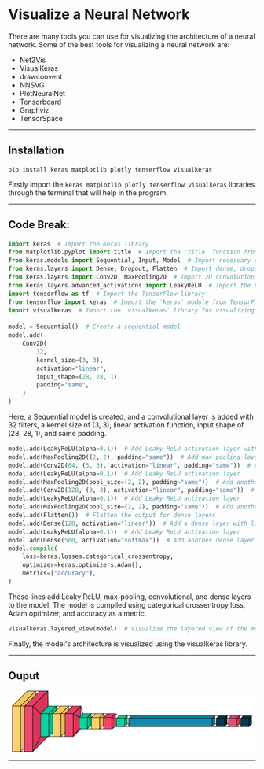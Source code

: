 # Visualize a Neural Network

There are many tools you can use for visualizing the architecture of a neural network. Some of the best tools for visualizing a neural network are:

- Net2Vis
- VisualKeras
- drawconvent
- NNSVG
- PlotNeuralNet
- Tensorboard
- Graphviz
- TensorSpace

-----

## Installation

```
pip install keras matplotlib plotly tenserflow visualkeras
```
Firstly import the `keras matplotlib plotly tenserflow visualkeras` libraries through the terminal that will help in the program.

-----

## Code Break:

```python
import keras  # Import the Keras library
from matplotlib.pyplot import title  # Import the 'title' function from the 'matplotlib.pyplot' module
from keras.models import Sequential, Input, Model  # Import necessary components for building a Sequential model
from keras.layers import Dense, Dropout, Flatten  # Import dense, dropout, and flatten layers
from keras.layers import Conv2D, MaxPooling2D  # Import 2D convolution and max-pooling layers
from keras.layers.advanced_activations import LeakyReLU  # Import the Leaky ReLU activation function
import tensorflow as tf  # Import the TensorFlow library
from tensorflow import keras  # Import the 'keras' module from TensorFlow
import visualkeras  # Import the 'visualkeras' library for visualizing Keras models

model = Sequential()  # Create a sequential model
model.add(
    Conv2D(
        32,
        kernel_size=(3, 3),
        activation="linear",
        input_shape=(28, 28, 1),
        padding="same",
    )
)
```

Here, a Sequential model is created, and a convolutional layer is added with 32 filters, a kernel size of (3, 3), linear activation function, input shape of (28, 28, 1), and same padding.

```python
model.add(LeakyReLU(alpha=0.1))  # Add Leaky ReLU activation layer with alpha parameter
model.add(MaxPooling2D((2, 2), padding="same"))  # Add max-pooling layer with pool size (2, 2) and same padding
model.add(Conv2D(64, (3, 3), activation="linear", padding="same"))  # Add another convolutional layer
model.add(LeakyReLU(alpha=0.1))  # Add Leaky ReLU activation layer
model.add(MaxPooling2D(pool_size=(2, 2), padding="same"))  # Add another max-pooling layer
model.add(Conv2D(128, (3, 3), activation="linear", padding="same"))  # Add another convolutional layer
model.add(LeakyReLU(alpha=0.1))  # Add Leaky ReLU activation layer
model.add(MaxPooling2D(pool_size=(2, 2), padding="same"))  # Add another max-pooling layer
model.add(Flatten())  # Flatten the output for dense layers
model.add(Dense(128, activation="linear"))  # Add a dense layer with linear activation
model.add(LeakyReLU(alpha=0.1))  # Add Leaky ReLU activation layer
model.add(Dense(500, activation="softmax"))  # Add another dense layer with softmax activation
model.compile(
    loss=keras.losses.categorical_crossentropy,
    optimizer=keras.optimizers.Adam(),
    metrics=["accuracy"],
)
```

These lines add Leaky ReLU, max-pooling, convolutional, and dense layers to the model. The model is compiled using categorical crossentropy loss, Adam optimizer, and accuracy as a metric.

```python
visualkeras.layered_view(model)  # Visualize the layered view of the model using visualkeras
```

Finally, the model's architecture is visualized using the visualkeras library.

-----

## Ouput

![Visualize a Neural Network](image.png)

-----